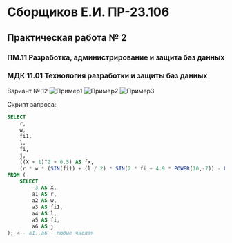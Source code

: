 # Сборщиков Е.И. ПР-23.106 
## Практическая работа № 2
### ПМ.11 Разработка, администрирование и защита баз данных
### МДК 11.01 Технология разработки и защиты баз данных

Вариант № 12
<image src="/PR2/primer1.png" alt="Пример1">
<image src="/home/egor/Documents/PR2/primer2.png" alt="Пример2">
<image src="/home/egor/Documents/PR2/primer3.png" alt="Пример3">

Скрипт запроса:
``` sql
SELECT
    r,
    w,
    fi1,
    l,
    fi,
    j,
    ((X + 1)^2 + 0.5) AS fx,
    (r * w * (SIN(fi1) + (l / 2) * SIN(2 * fi + 4.9 * POWER(10,-7)) - POWER(l,j) * COS(fi1))) AS y
FROM (
    SELECT
        -3 AS X,
        a1 AS r,
        a2 AS w,
        a3 AS fi1,
        a4 AS l,
        a5 AS fi,
        a6 AS j
); <-- a1..a6 - любые числа>
```
